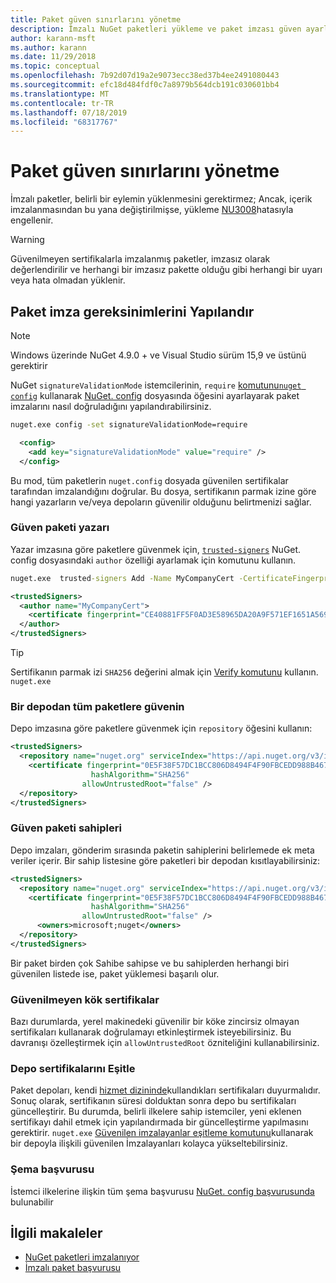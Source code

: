 ```yaml
---
title: Paket güven sınırlarını yönetme
description: İmzalı NuGet paketleri yükleme ve paket imzası güven ayarlarını yapılandırma sürecini açıklar.
author: karann-msft
ms.author: karann
ms.date: 11/29/2018
ms.topic: conceptual
ms.openlocfilehash: 7b92d07d19a2e9073ecc38ed37b4ee2491080443
ms.sourcegitcommit: efc18d484fdf0c7a8979b564dcb191c030601bb4
ms.translationtype: MT
ms.contentlocale: tr-TR
ms.lasthandoff: 07/18/2019
ms.locfileid: "68317767"
---
```

# <a name="manage-package-trust-boundaries"></a>Paket güven sınırlarını yönetme

İmzalı paketler, belirli bir eylemin yüklenmesini gerektirmez; Ancak, içerik imzalanmasından bu yana değiştirilmişse, yükleme [NU3008](../reference/errors-and-warnings/NU3008.md)hatasıyla engellenir.

> [!Warning]
> Güvenilmeyen sertifikalarla imzalanmış paketler, imzasız olarak değerlendirilir ve herhangi bir imzasız pakette olduğu gibi herhangi bir uyarı veya hata olmadan yüklenir.

## <a name="configure-package-signature-requirements"></a>Paket imza gereksinimlerini Yapılandır

> [!Note]
> Windows üzerinde NuGet 4.9.0 + ve Visual Studio sürüm 15,9 ve üstünü gerektirir

NuGet `signatureValidationMode` istemcilerinin, `require` [komutunu`nuget config`](../reference/cli-reference/cli-ref-config.md) kullanarak [NuGet. config](../reference/nuget-config-file.md) dosyasında öğesini ayarlayarak paket imzalarını nasıl doğruladığını yapılandırabilirsiniz.

```cmd
nuget.exe config -set signatureValidationMode=require
```

```xml
  <config>
    <add key="signatureValidationMode" value="require" />
  </config>
```

Bu mod, tüm paketlerin `nuget.config` dosyada güvenilen sertifikalar tarafından imzalandığını doğrular. Bu dosya, sertifikanın parmak izine göre hangi yazarların ve/veya depoların güvenilir olduğunu belirtmenizi sağlar.

### <a name="trust-package-author"></a>Güven paketi yazarı

Yazar imzasına göre paketlere güvenmek için, [`trusted-signers`](../reference/cli-reference/cli-ref-trusted-signers.md) NuGet. config dosyasındaki `author` özelliği ayarlamak için komutunu kullanın.

```cmd
nuget.exe  trusted-signers Add -Name MyCompanyCert -CertificateFingerprint CE40881FF5F0AD3E58965DA20A9F571EF1651A56933748E1BF1C99E537C4E039 -FingerprintAlgorithm SHA256
```

```xml
<trustedSigners>
  <author name="MyCompanyCert">
    <certificate fingerprint="CE40881FF5F0AD3E58965DA20A9F571EF1651A56933748E1BF1C99E537C4E039" hashAlgorithm="SHA256" allowUntrustedRoot="false" />
  </author>
</trustedSigners>
```

>[!TIP]
>Sertifikanın parmak izi `SHA256` değerini almak için [Verify komutunu](../reference/cli-reference/cli-ref-verify.md) kullanın. `nuget.exe`


### <a name="trust-all-packages-from-a-repository"></a>Bir depodan tüm paketlere güvenin

Depo imzasına göre paketlere güvenmek için `repository` öğesini kullanın:

```xml
<trustedSigners>  
  <repository name="nuget.org" serviceIndex="https://api.nuget.org/v3/index.json">
    <certificate fingerprint="0E5F38F57DC1BCC806D8494F4F90FBCEDD988B4676070...." 
                  hashAlgorithm="SHA256" 
                allowUntrustedRoot="false" />
  </repository>
</trustedSigners>
```

### <a name="trust-package-owners"></a>Güven paketi sahipleri

Depo imzaları, gönderim sırasında paketin sahiplerini belirlemede ek meta veriler içerir. Bir sahip listesine göre paketleri bir depodan kısıtlayabilirsiniz:

```xml
<trustedSigners>  
  <repository name="nuget.org" serviceIndex="https://api.nuget.org/v3/index.json">
    <certificate fingerprint="0E5F38F57DC1BCC806D8494F4F90FBCEDD988B4676070...." 
                  hashAlgorithm="SHA256" 
                allowUntrustedRoot="false" />
      <owners>microsoft;nuget</owners>
  </repository>
</trustedSigners>
```

Bir paket birden çok Sahibe sahipse ve bu sahiplerden herhangi biri güvenilen listede ise, paket yüklemesi başarılı olur.

### <a name="untrusted-root-certificates"></a>Güvenilmeyen kök sertifikalar

Bazı durumlarda, yerel makinedeki güvenilir bir köke zincirsiz olmayan sertifikaları kullanarak doğrulamayı etkinleştirmek isteyebilirsiniz. Bu davranışı özelleştirmek için `allowUntrustedRoot` özniteliğini kullanabilirsiniz.

### <a name="sync-repository-certificates"></a>Depo sertifikalarını Eşitle

Paket depoları, kendi [hizmet dizininde](../api/service-index.md)kullandıkları sertifikaları duyurmalıdır. Sonuç olarak, sertifikanın süresi dolduktan sonra depo bu sertifikaları güncelleştirir. Bu durumda, belirli ilkelere sahip istemciler, yeni eklenen sertifikayı dahil etmek için yapılandırmada bir güncelleştirme yapılmasını gerektirir. `nuget.exe` [Güvenilen imzalayanlar eşitleme komutunu](../reference/cli-reference/cli-ref-trusted-signers.md#nuget-trusted-signers-sync--name-)kullanarak bir depoyla ilişkili güvenilen İmzalayanları kolayca yükseltebilirsiniz.

### <a name="schema-reference"></a>Şema başvurusu

İstemci ilkelerine ilişkin tüm şema başvurusu [NuGet. config başvurusunda](../reference/nuget-config-file.md#trustedsigners-section) bulunabilir

## <a name="related-articles"></a>İlgili makaleler

- [NuGet paketleri imzalanıyor](../create-packages/Sign-a-Package.md)
- [İmzalı paket başvurusu](../reference/Signed-Packages-Reference.md)
